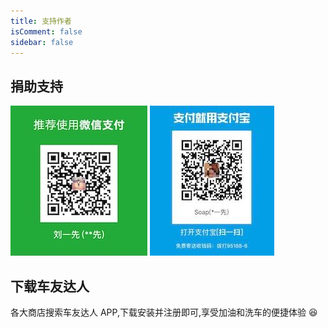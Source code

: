 ```yaml
---
title: 支持作者
isComment: false
sidebar: false
---
```


## 捐助支持

![juanzhu](../img/juanzhu.jpg) ![juanzhu2](../img/juanzhu2.jpeg)

## 下载车友达人

各大商店搜索车友达人 APP,下载安装并注册即可,享受加油和洗车的便捷体验 😆
